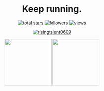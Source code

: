 <h1 align="center">Keep running.</h1>

<p align="center">
  <a href="https://github.com/risingtalent0609?tab=repositories&sort=stargazers">
    <img alt="total stars" title="Total stars on GitHub" src="https://custom-icon-badges.herokuapp.com/badge/dynamic/json?logo=star&color=55960c&labelColor=488207&label=Stars&style=for-the-badge&query=%24.stars&url=https://api.github-star-counter.workers.dev/user/risingtalent0609"/></a>
  <a href="https://github.com/risingtalent0609?tab=followers">
    <img alt="followers" title="Follow me on Github" src="https://custom-icon-badges.herokuapp.com/github/followers/risingtalent0609?color=236ad3&labelColor=1155ba&style=for-the-badge&logo=person-add&label=Follow&logoColor=white"/></a>
  <a href="https://github.com/risingtalent0609">
    <img alt="views" title="GitHub profile views" src="https://shields-io-visitor-counter.herokuapp.com/badge?page=risingtalent0609&style=for-the-badge"/></a>
</p>

<p align="center">
  <a href="https://github.com/risingtalent0609/github-readme-streak-stats">
    <img title="🔥 Get streak stats for your profile at git.io/streak-stats" alt="risingtalent0609" src="https://github-readme-streak-stats.herokuapp.com/?user=risingtalent0609&theme=monokai-metallian&hide_border=true"/>
  </a>
</p>

<p align="center">
  <a href="https://github.com/risingtalent0609/github-readme-stats">
    <img
      height="150"
      src="https://github-readme-stats.vercel.app/api?username=risingtalent0609&count_private=true&show_icons=true&custom_title=risingtalent's%20Github%20Status&hide=issues&theme=vision-friendly-dark"
    />
   </a>

  <a href="https://github.com/risingtalent/github-readme-stats">
    <img
      height="150"
      src="https://github-readme-stats.vercel.app/api/top-langs/?username=risingtalent0609&layout=compact&theme=vision-friendly-dark" />
  </a>  
</p>

